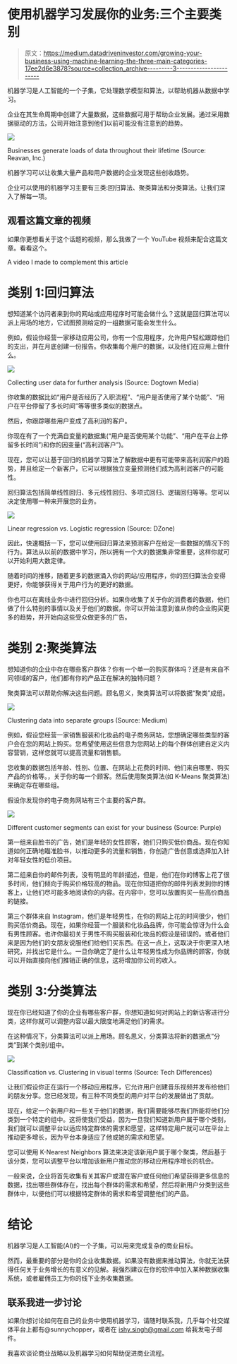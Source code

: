 # 使用机器学习发展你的业务:三个主要类别

> 原文：<https://medium.datadriveninvestor.com/growing-your-business-using-machine-learning-the-three-main-categories-17ee2d6e3878?source=collection_archive---------3----------------------->

机器学习是人工智能的一个子集，它处理数学模型和算法，以帮助机器从数据中学习。

企业在其生命周期中创建了大量数据，这些数据可用于帮助企业发展。通过采用数据驱动的方法，公司开始注意到他们以前可能没有注意到的趋势。

![](img/7526b14932c1376abc6093ce6b973429.png)

Businesses generate loads of data throughout their lifetime (Source: Reavan, Inc.)

机器学习可以让收集大量产品和用户数据的企业发现这些创收趋势。

企业可以使用的机器学习主要有三类:回归算法、聚类算法和分类算法。让我们深入了解每一项。

## 观看这篇文章的视频

如果你更想看关于这个话题的视频，那么我做了一个 YouTube 视频来配合这篇文章。看看这个。

A video I made to complement this article

# 类别 1:回归算法

想知道某个访问者来到你的网站或应用程序时可能会做什么？这就是回归算法可以派上用场的地方，它试图预测给定的一组数据可能会发生什么。

例如，假设你经营一家移动应用公司，你有一个应用程序，允许用户轻松跟踪他们的支出，并在月底创建一份报告。你收集每个用户的数据，以及他们在应用上做什么。

![](img/f43a4abaafed83615c255b8cca789f5b.png)

Collecting user data for further analysis (Source: Dogtown Media)

你收集的数据比如“用户是否经历了入职流程”、“用户是否使用了某个功能”、“用户在平台停留了多长时间”等等很多类似的数据点。

然后，你跟踪哪些用户变成了高利润的客户。

你现在有了一个充满自变量的数据集(“用户是否使用某个功能”、“用户在平台上停留多长时间”)和你的因变量(“高利润客户”)。

现在，您可以让基于回归的机器学习算法了解数据中更有可能带来高利润客户的趋势，并且给定一个新客户，它可以根据独立变量预测他们成为高利润客户的可能性。

回归算法包括简单线性回归、多元线性回归、多项式回归、逻辑回归等等。您可以决定使用哪一种来开展您的业务。

![](img/d9b15cc271633451fba7fe01d16ec01a.png)

Linear regression vs. Logistic regression (Source: DZone)

因此，快速概括一下，您可以使用回归算法来预测客户在给定一些数据的情况下的行为。算法从以前的数据中学习，所以拥有一个大的数据集非常重要，这样你就可以开始利用大数定律。

随着时间的推移，随着更多的数据涌入你的网站/应用程序，你的回归算法会变得更好，你能够获得关于用户行为的更好的数据。

你也可以在离线业务中进行回归分析。如果你收集了关于你的消费者的数据，他们做了什么特别的事情以及关于他们的数据，你可以开始注意到谁从你的企业购买更多的趋势，并开始向这些受众做更多的广告。

# 类别 2:聚类算法

想知道你的企业中存在哪些客户群体？你有一个单一的购买群体吗？还是有来自不同领域的客户，他们都有你的产品正在解决的独特问题？

聚类算法可以帮助你解决这些问题。顾名思义，聚类算法可以将数据“聚类”成组。

![](img/26f698704639f43ea5a2f4f240dfa713.png)

Clustering data into separate groups (Source: Medium)

例如，假设您经营一家销售服装和化妆品的电子商务网站，您想确定哪些类型的客户会在您的网站上购买。您希望使用这些信息为您网站上的每个群体创建自定义内容营销，这样您就可以提高流量和销售额。

您收集的数据包括年龄、性别、位置、在网站上花费的时间、他们来自哪里、购买产品的价格等。，关于你的每一个顾客。然后使用聚类算法(如 K-Means 聚类算法)来确定存在哪些组。

假设你发现你的电子商务网站有三个主要的客户群。

![](img/86309652e40a8b08645a51a9178abb84.png)

Different customer segments can exist for your business (Source: Purple)

第一组来自脸书的广告，她们是年轻的女性顾客，她们只购买低价商品。现在你知道如何正确地瞄准脸书，以推动更多的流量和销售，你创造广告创意或选择加入针对年轻女性的低价项目。

第二组来自你的邮件列表，没有明显的年龄描述，但是，他们在你的博客上花了很多时间，他们倾向于购买价格较高的物品。现在你知道把你的邮件列表发到你的博客上，让他们尽可能多地阅读你的内容。在内容中，您可以放置购买一些高价商品的链接。

第三个群体来自 Instagram，他们是年轻男性，在你的网站上花的时间很少，他们购买低价商品。现在，如果你经营一个服装和化妆品品牌，你可能会惊讶为什么会有男性顾客。也许你最初关于男性不购买服装和化妆品的假设是错误的。或者他们来是因为他们的女朋友说服他们给他们买东西。在这一点上，这取决于你更深入地研究，并找出它是什么。一旦你确定了是什么让年轻男性成为你品牌的顾客，你就可以开始直接向他们推销正确的信息，这将增加你公司的收入。

# 类别 3:分类算法

现在你已经知道了你的企业有哪些客户群，你想知道如何对网站上的新访客进行分类，这样你就可以调整内容以最大限度地满足他们的需求。

在这种情况下，分类算法可以派上用场。顾名思义，分类算法将新的数据点“分类”到某个类别/组中。

![](img/94a1260847c313a999f3b2f264bd3ce5.png)

Classification vs. Clustering in visual terms (Source: Tech Differences)

让我们假设你正在运行一个移动应用程序，它允许用户创建音乐视频并发布给他们的朋友分享。您已经发现，有三种不同类型的用户对平台的发展做出了贡献。

现在，给定一个新用户和一些关于他们的数据，我们需要能够尽我们所能将他们分类到一个特定的组中。这将使我们受益，因为一旦我们知道新用户属于哪个类别，我们就可以调整平台以适应特定群体的需求和愿望，这样特定用户就可以在平台上推动更多增长，因为平台本身适应了他或她的需求和愿望。

您可以使用 K-Nearest Neighbors 算法来决定该新用户属于哪个聚类，然后基于该分类，您可以调整平台以增加该新用户推动您的移动应用程序增长的机会。

一般来说，企业将首先收集有关其客户或潜在客户或任何他们希望获得更多信息的数据，找出哪些群体存在，找出每个群体的需求和希望，然后将新用户分类到这些群体中，以便他们可以根据特定群体的需求和希望调整他们的产品。

# 结论

机器学习是人工智能(AI)的一个子集，可以用来完成复杂的商业目标。

然而，最重要的部分是你的企业收集数据。如果没有数据来推动算法，你就无法获得任何关于业务增长的有意义的见解。我强烈建议在你的软件中加入某种数据收集系统，或者雇佣员工为你的线下业务收集数据。

## 联系我进一步讨论

如果你想讨论如何在自己的业务中使用机器学习，请随时联系我，几乎每个社交媒体平台上都有@sunnychopper，或者在 ishy.singh@gmail.com 给我发电子邮件。

我喜欢谈论商业战略以及机器学习如何帮助促进商业流程。